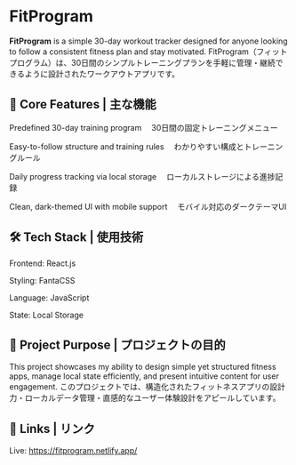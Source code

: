 # FitProgram
**FitProgram** is a simple 30-day workout tracker designed for anyone looking to follow a consistent fitness plan and stay motivated.
FitProgram（フィットプログラム）は、30日間のシンプルトレーニングプランを手軽に管理・継続できるように設計されたワークアウトアプリです。

## 🔧 Core Features | 主な機能
Predefined 30-day training program
　30日間の固定トレーニングメニュー

Easy-to-follow structure and training rules
　わかりやすい構成とトレーニングルール

Daily progress tracking via local storage
　ローカルストレージによる進捗記録

Clean, dark-themed UI with mobile support
　モバイル対応のダークテーマUI

## 🛠 Tech Stack | 使用技術
Frontend: React.js

Styling: FantaCSS

Language: JavaScript

State: Local Storage

## 📌 Project Purpose | プロジェクトの目的
This project showcases my ability to design simple yet structured fitness apps, manage local state efficiently, and present intuitive content for user engagement.
このプロジェクトでは、構造化されたフィットネスアプリの設計力・ローカルデータ管理・直感的なユーザー体験設計をアピールしています。

## 🔗 Links | リンク
Live: https://fitprogram.netlify.app/
